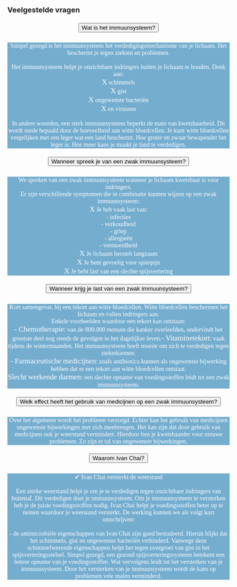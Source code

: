 ### Veelgestelde vragen
<!--START faq -->
<section id=faq>
<div data-aos="fade-right" class="col-md-12 aos-init aos-animate">
                    <div class="accordion" id="faqAccordion">
                        <div class="card shadow">
                            <div class="card-header" id="heading_1">
                                <h5 style="font-family:papyrus; text-align:center" class="mb-0">
                                    <button style="white-space:break-spaces" class="btn btn-link collapsed" type="button" data-toggle="collapse" data-target="#collapse_1" aria-expanded="false" aria-controls="collapse_1">Wat is het immuunsysteem?</button>
                                </h5>
                            </div>
                            <div id="collapse_1" class="collapse" aria-labelledby="heading_1" data-parent="#faqAccordion" style="">
                                <div class="card-body" style="background-color: #75adcf; color: white">
                                    <p style="font-family:candara; text-align:center">Simpel gezegd is het immuunsysteem het verdedigingsmechanisme van je lichaam. Het beschermt je tegen ziekten en problemen.<br><br>Het immuunsysteem helpt je onzichtbare indringers buiten je lichaam te houden. Denk aan:<br><big>X</big> schimmels<br><big>X</big> gist<br><big>X</big> ongewenste bacteriën<br><big>X</big> en virussen<br><br>In andere woorden, een sterk immuunsysteem beperkt de mate van kwetsbaarheid. Dit wordt mede bepaald door de hoeveelheid aan witte bloedcellen. Je kunt witte bloedcellen vergelijken met een leger wat een land beschermt. Hoe groter en zwaar bewapender het leger is. Hoe meer kans je maakt je land te verdedigen.</p>
                                </div>
                            </div>
                        </div>
                        <div class="card shadow">
                            <div class="card-header" id="heading_2">
                                <h5 style="font-family:papyrus; text-align:center" class="mb-0">
                                    <button style="white-space:break-spaces" class="btn btn-link collapsed" type="button" data-toggle="collapse" data-target="#collapse_2" aria-expanded="false" aria-controls="collapse_2">Wanneer spreek je van een zwak immuunsysteem?</button>
                                </h5>
                            </div>
                            <div id="collapse_2" class="collapse" aria-labelledby="heading_2" data-parent="#faqAccordion" style="">
                                <div class="card-body" style="background-color: #75adcf; color: white">
                                    <p style="font-family:candara; text-align:center">We spreken van een zwak immuunsysteem wanneer je lichaam kwetsbaar is voor indringers.<br>Er zijn verschillende symptomen die in combinatie kunnen wijzen op een zwak immuunsysteem:<br><big>X</big>  Je heb vaak last van:<br> - infecties<br> - verkoudheid<br> - griep<br> - allergieën<br> - vermoeidheid<br><big>X</big> Je lichaam herstelt langzaam<br>
                                    <big>X</big> Je bent gevoelig voor spierpijn<br><big>X</big> Je hebt last van een slechte spijsvertering<br></p>
                                </div>
                            </div>
                        </div>
                        <div class="card shadow">
                            <div class="card-header" id="heading_3">
                                <h5 style="font-family:papyrus; text-align:center" class="mb-0">
                                    <button style="white-space:break-spaces" class="btn btn-link collapsed" type="button" data-toggle="collapse" data-target="#collapse_3" aria-expanded="false" aria-controls="collapse_3">Wanneer krijg je last van een zwak immuunsysteem?</button>
                                </h5>
                            </div>
                            <div id="collapse_3" class="collapse" aria-labelledby="heading_3" data-parent="#faqAccordion" style="">
                                <div class="card-body" style="background-color: #75adcf; color: white">
                                    <p style="font-family:candara; text-align:center">Kort samengevat, bij een tekort aan witte bloedcellen. Witte bloedcellen beschermen het lichaam en vallen indringers aan.<br>Enkele voorbeelden waardoor een tekort kan ontstaan:<br><big>- Chemotherapie</big>: van de 800.000 mensen die kanker overleefden, ondervindt het grootste deel nog steeds de gevolgen in het dagelijkse leven.<big>- Vitaminetekort</big>: vaak tijdens de wintermaanden. Het immuunsysteem heeft moeite om zich te verdedigen tegen ziektekiemen.<br><big>- Farmaceutische medicijnen</big>: zoals antibiotica kunnen als ongewenste bijwerking hebben dat er een tekort aan witte bloedcellen ontstaat.<br><big>Slecht werkende darmen</big>: een slechte opname van voedingsstoffen leidt tot een zwak immuunsysteem.</p>
                                </div>
                            </div>
                        </div>
                        <div class="card shadow">
                            <div class="card-header" id="heading_4">
                                <h5 style="font-family:papyrus; text-align:center" class="mb-0">
                                    <button style="white-space:break-spaces" class="btn btn-link collapsed" type="button" data-toggle="collapse" data-target="#collapse_4" aria-expanded="false" aria-controls="collapse_4">Welk effect heeft het gebruik van medicijnen op een zwak immuunsysteem?</button>
                                </h5>
                            </div>
                            <div id="collapse_4" class="collapse" aria-labelledby="heading_4" data-parent="#faqAccordion" style="">
                                <div class="card-body" style="background-color: #75adcf; color: white">
                                    <p style="font-family:candara; text-align:center">Over het algemeen wordt het probleem verzorgd. Echter kan het gebruik van medicijnen ongewenste bijwerkingen met zich meebrengen. Het kan zijn dat door gebruik van medicijnen ook je weerstand vermindert. Hierdoor ben je kwetsbaarder voor nieuwe problemen. Zo zijn er tal van ongewenste bijwerkingen.</p>
                                </div>
                            </div>
                        </div>
                        <div class="card shadow">
                            <div class="card-header" id="heading_5">
                                <h5 style="font-family:papyrus; text-align:center" class="mb-0">
                                    <button style="white-space:break-spaces" class="btn btn-link collapsed" type="button" data-toggle="collapse" data-target="#collapse_5" aria-expanded="false" aria-controls="collapse_5">Waarom Ivan Chai?</button>
                                </h5>
                            </div>
                            <div id="collapse_5" class="collapse" aria-labelledby="heading_5" data-parent="#faqAccordion" style="">
                                <div class="card-body" style="background-color: #75adcf; color: white">
                                    <p style="font-family:candara; text-align:center">✔ Ivan Chai versterkt de weerstand<br><br>Een sterke weerstand helpt je om je te verdedigen tegen onzichtbare indringers van buitenaf. Dit verdedigen doet je immuunsysteem. Om je immuunsysteem te versterken heb je de juiste voedingsstoffen nodig. Ivan Chai helpt je voedingsstoffen beter op te nemen waardoor je weerstand versterkt. De werking kunnen we als volgt kort omschrijven:<br><br>- de antimicrobiële eigenschappen van Ivan Chai zijn goed bestudeerd. Hieruit blijkt dat het schimmels, gist en ongewenste bacteriën verhinderd. Vanwege deze schimmelwerende eigenschappen helpt het tegen overgroei van gist in het spijsverteringsstelsel. Simpel gezegd, een gezond spijsverteringssysteem betekent een betere opname van je voedingsstoffen. Wat vervolgens leidt tot het versterken van je immuunsysteem. Door het versterken van je immuunsysteem wordt de kans op problemen vele malen verminderd.</p>
                                </div>
                            </div>
                        </div>
                      </section>
                <!--END faq -->
